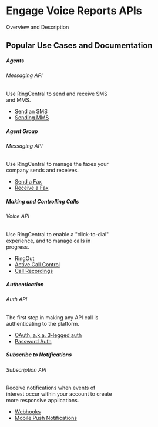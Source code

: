 # Engage Voice Reports APIs

Overview and Description

## Popular Use Cases and Documentation

<div class="card-deck">

  <div class="card" style="width: 18rem;">
    <div class="card-body pt-0 pb-0">
      <h5 class="card-title">Agents</h5>
      <h6 class="card-subtitle mb-2 text-muted">Messaging API</h6>
      <p class="card-text">Use RingCentral to send and receive SMS and MMS.</p>
      <ul class="pl-0 ml-4">
      <li><a href="./messaging/sms/sending-sms/" class="card-link">Send an SMS</a></li>
      <li><a href="./messaging/sms/sending-images/" class="card-link">Sending MMS</a></li>
      </ul>
    </div>
  </div>

  <div class="card" style="width: 18rem;">
    <div class="card-body pt-0 pb-0">
      <h5 class="card-title">Agent Group</h5>
      <h6 class="card-subtitle mb-2 text-muted">Messaging API</h6>
      <p class="card-text">Use RingCentral to manage the faxes your company sends and receives.</p>
      <ul class="pl-0 ml-4">
      <li><a href="./messaging/fax/sending-faxes/" class="card-link">Send a Fax</a></li>
      <li><a href="./messaging/fax/receiving-faxes/" class="card-link">Receive a Fax</a></li>
      </ul>
    </div>
  </div>

  <div class="card" style="width: 18rem;">
    <div class="card-body pt-0 pb-0">
      <h5 class="card-title">Making and Controlling Calls</h5>
      <h6 class="card-subtitle mb-2 text-muted">Voice API</h6>
      <p class="card-text">Use RingCentral to enable a "click-to-dial" experience, and to manage calls in progress.</p>
      <ul class="pl-0 ml-4">
      <li><a href="./voice/ringout/" class="card-link">RingOut</a></li>
      <li><a href="./voice/call-control/" class="card-link">Active Call Control</a></li>
      <li><a href="./voice/call-log/recordings/" class="card-link">Call Recordings</a></li>
      </ul>
    </div>
  </div>
</div>

<div class="card-deck">

  <div class="card" style="width: 18rem;">
    <div class="card-body pt-0 pb-0">
      <h5 class="card-title">Authentication</h5>
      <h6 class="card-subtitle mb-2 text-muted">Auth API</h6>
      <p class="card-text">The first step in making any API call is authenticating to the platform.</p>
      <ul class="pl-0 ml-4">
      <li><a href="./authentication/auth-code-flow/" class="card-link">OAuth, a.k.a. 3-legged auth</a></li>
      <li><a href="./authentication/password-flow/" class="card-link">Password Auth</a></li>
      </ul>
    </div>
  </div>

  <div class="card" style="width: 18rem;">
    <div class="card-body pt-0 pb-0">
      <h5 class="card-title">Subscribe to Notifications</h5>
      <h6 class="card-subtitle mb-2 text-muted">Subscription API</h6>
      <p class="card-text">Receive notifications when events of interest occur within your account to create more responsive applications.</p>
      <ul>
      <li><a href="./notifications/manual/webhooks/" class="card-link">Webhooks</a></li>
      <li><a href="./notifications/manual/pubnub/" class="card-link">Mobile Push Notifications</a></li>
      </ul>
    </div>
  </div>

</div>
